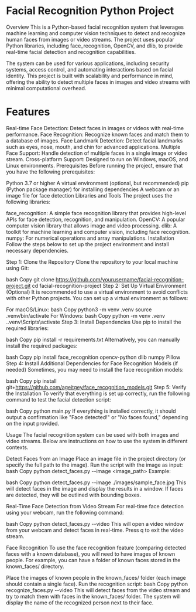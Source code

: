 # Facial Recognition Python Project
Overview
This is a Python-based facial recognition system that leverages machine learning and computer vision techniques to detect and recognize human faces from images or video streams. The project uses popular Python libraries, including face_recognition, OpenCV, and dlib, to provide real-time facial detection and recognition capabilities.

The system can be used for various applications, including security systems, access control, and automating interactions based on facial identity. This project is built with scalability and performance in mind, offering the ability to detect multiple faces in images and video streams with minimal computational overhead.

# Features
Real-time Face Detection: Detect faces in images or videos with real-time performance.
Face Recognition: Recognize known faces and match them to a database of images.
Face Landmark Detection: Detect facial landmarks such as eyes, nose, mouth, and chin for advanced applications.
Multiple Face Support: Handle detection of multiple faces in a single image or video stream.
Cross-platform Support: Designed to run on Windows, macOS, and Linux environments.
Prerequisites
Before running the project, ensure that you have the following prerequisites:

Python 3.7 or higher
A virtual environment (optional, but recommended)
pip (Python package manager) for installing dependencies
A webcam or an image file for face detection
Libraries and Tools
The project uses the following libraries:

face_recognition: A simple face recognition library that provides high-level APIs for face detection, recognition, and manipulation.
OpenCV: A popular computer vision library that allows image and video processing.
dlib: A toolkit for machine learning and computer vision, including face recognition.
numpy: For numerical operations and array manipulations.
Installation
Follow the steps below to set up the project environment and install necessary dependencies.

Step 1: Clone the Repository
Clone the repository to your local machine using Git:

bash
Copy
git clone https://github.com/yourusername/facial-recognition-project.git
cd facial-recognition-project
Step 2: Set Up Virtual Environment (Optional)
It is recommended to use a virtual environment to avoid conflicts with other Python projects. You can set up a virtual environment as follows:

For macOS/Linux:
bash
Copy
python3 -m venv .venv
source .venv/bin/activate
For Windows:
bash
Copy
python -m venv .venv
.\.venv\Scripts\activate
Step 3: Install Dependencies
Use pip to install the required libraries:

bash
Copy
pip install -r requirements.txt
Alternatively, you can manually install the required packages:

bash
Copy
pip install face_recognition opencv-python dlib numpy Pillow
Step 4: Install Additional Dependencies for Face Recognition Models (if needed)
Sometimes, you may need to install the face recognition models:

bash
Copy
pip install git+https://github.com/ageitgey/face_recognition_models.git
Step 5: Verify the Installation
To verify that everything is set up correctly, run the following command to test the facial detection script:

bash
Copy
python main.py
If everything is installed correctly, it should output a confirmation like "Face detected!" or "No faces found," depending on the input provided.

Usage
The facial recognition system can be used with both images and video streams. Below are instructions on how to use the system in different contexts.

Detect Faces from an Image
Place an image file in the project directory (or specify the full path to the image).
Run the script with the image as input:
bash
Copy
python detect_faces.py --image <image_path>
Example:

bash
Copy
python detect_faces.py --image ./images/sample_face.jpg
This will detect faces in the image and display the results in a window. If faces are detected, they will be outlined with bounding boxes.

Real-Time Face Detection from Video Stream
For real-time face detection using your webcam, run the following command:

bash
Copy
python detect_faces.py --video
This will open a video window from your webcam and detect faces in real-time. Press q to exit the video stream.

Face Recognition
To use the face recognition feature (comparing detected faces with a known database), you will need to have images of known people. For example, you can have a folder of known faces stored in the known_faces/ directory.

Place the images of known people in the known_faces/ folder (each image should contain a single face).
Run the recognition script:
bash
Copy
python recognize_faces.py --video
This will detect faces from the video stream and try to match them with faces in the known_faces/ folder. The system will display the name of the recognized person next to their face.
